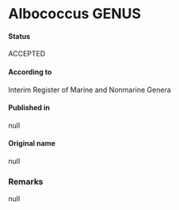 Albococcus GENUS
=======

#### Status
ACCEPTED

#### According to
Interim Register of Marine and Nonmarine Genera

#### Published in
null

#### Original name
null

### Remarks
null